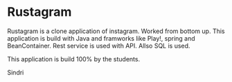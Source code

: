 Rustagram
=========

Rustagram is a clone application of instagram. Worked from bottom up. 
This application is build with Java and framworks like Play!, spring and BeanContainer. Rest service is used with API.
Allso SQL is used.

  This application is build 100% by the students.

Sindri
